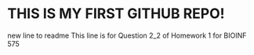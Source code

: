 # THIS IS MY FIRST GITHUB REPO!
new line to readme
This line is for Question 2_2 of Homework 1 for BIOINF 575
